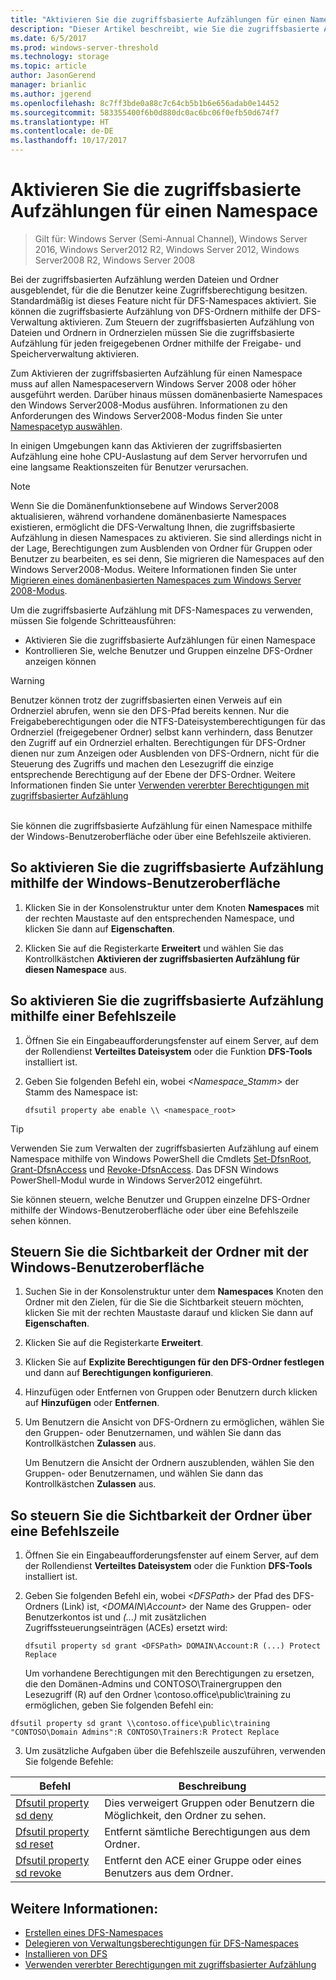 ```yaml
---
title: "Aktivieren Sie die zugriffsbasierte Aufzählungen für einen Namespace"
description: "Dieser Artikel beschreibt, wie Sie die zugriffsbasierte Aufzählungen für einen Namespace aktivieren."
ms.date: 6/5/2017
ms.prod: windows-server-threshold
ms.technology: storage
ms.topic: article
author: JasonGerend
manager: brianlic
ms.author: jgerend
ms.openlocfilehash: 8c7ff3bde0a88c7c64cb5b1b6e656adab0e14452
ms.sourcegitcommit: 583355400f6b0d880dc0ac6bc06f0efb50d674f7
ms.translationtype: HT
ms.contentlocale: de-DE
ms.lasthandoff: 10/17/2017
---
```

# <a name="enable-access-based-enumeration-on-a-namespace"></a>Aktivieren Sie die zugriffsbasierte Aufzählungen für einen Namespace

> Gilt für: Windows Server (Semi-Annual Channel), Windows Server 2016, Windows Server2012 R2, Windows Server 2012, Windows Server2008 R2, Windows Server 2008

Bei der zugriffsbasierten Aufzählung werden Dateien und Ordner ausgeblendet, für die die Benutzer keine Zugriffsberechtigung besitzen. Standardmäßig ist dieses Feature nicht für DFS-Namespaces aktiviert. Sie können die zugriffsbasierte Aufzählung von DFS-Ordnern mithilfe der DFS-Verwaltung aktivieren. Zum Steuern der zugriffsbasierten Aufzählung von Dateien und Ordnern in Ordnerzielen müssen Sie die zugriffsbasierte Aufzählung für jeden freigegebenen Ordner mithilfe der Freigabe- und Speicherverwaltung aktivieren.

Zum Aktivieren der zugriffsbasierten Aufzählung für einen Namespace muss auf allen Namespaceservern Windows Server 2008 oder höher ausgeführt werden. Darüber hinaus müssen domänenbasierte Namespaces den Windows Server2008-Modus ausführen. Informationen zu den Anforderungen des Windows Server2008-Modus finden Sie unter [Namespacetyp auswählen](choose-a-namespace-type.md).

In einigen Umgebungen kann das Aktivieren der zugriffsbasierten Aufzählung eine hohe CPU-Auslastung auf dem Server hervorrufen und eine langsame Reaktionszeiten für Benutzer verursachen.

> [!NOTE]
> Wenn Sie die Domänenfunktionsebene auf Windows Server2008 aktualisieren, während vorhandene domänenbasierte Namespaces existieren, ermöglicht die DFS-Verwaltung Ihnen, die zugriffsbasierte Aufzählung in diesen Namespaces zu aktivieren. Sie sind allerdings nicht in der Lage, Berechtigungen zum Ausblenden von Ordner für Gruppen oder Benutzer zu bearbeiten, es sei denn, Sie migrieren die Namespaces auf den Windows Server2008-Modus. Weitere Informationen finden Sie unter [Migrieren eines domänenbasierten Namespaces zum Windows Server 2008-Modus](migrate-a-domain-based-namespace-to-windows-server-2008-mode.md).


Um die zugriffsbasierte Aufzählung mit DFS-Namespaces zu verwenden, müssen Sie folgende Schritteausführen:

-   Aktivieren Sie die zugriffsbasierte Aufzählungen für einen Namespace
-   Kontrollieren Sie, welche Benutzer und Gruppen einzelne DFS-Ordner anzeigen können


> [!WARNING]
> Benutzer können trotz der zugriffsbasierten einen Verweis auf ein Ordnerziel abrufen, wenn sie den DFS-Pfad bereits kennen. Nur die Freigabeberechtigungen oder die NTFS-Dateisystemberechtigungen für das Ordnerziel (freigegebener Ordner) selbst kann verhindern, dass Benutzer den Zugriff auf ein Ordnerziel erhalten. Berechtigungen für DFS-Ordner dienen nur zum Anzeigen oder Ausblenden von DFS-Ordnern, nicht für die Steuerung des Zugriffs und machen den Lesezugriff die einzige entsprechende Berechtigung auf der Ebene der DFS-Ordner. Weitere Informationen finden Sie unter [Verwenden vererbter Berechtigungen mit zugriffsbasierter Aufzählung](https://technet.microsoft.com/library/dd834874(v=ws.11).aspx)

<br />
Sie können die zugriffsbasierte Aufzählung für einen Namespace mithilfe der Windows-Benutzeroberfläche oder über eine Befehlszeile aktivieren.

## <a name="to-enable-access-based-enumeration-by-using-the-windows-interface"></a>So aktivieren Sie die zugriffsbasierte Aufzählung mithilfe der Windows-Benutzeroberfläche

1.  Klicken Sie in der Konsolenstruktur unter dem Knoten **Namespaces** mit der rechten Maustaste auf den entsprechenden Namespace, und klicken Sie dann auf **Eigenschaften**.

2.  Klicken Sie auf die Registerkarte **Erweitert** und wählen Sie das Kontrollkästchen **Aktivieren der zugriffsbasierten Aufzählung für diesen Namespace** aus.

## <a name="to-enable-access-based-enumeration-by-using-a-command-line"></a>So aktivieren Sie die zugriffsbasierte Aufzählung mithilfe einer Befehlszeile

1.  Öffnen Sie ein Eingabeaufforderungsfenster auf einem Server, auf dem der Rollendienst **Verteiltes Dateisystem** oder die Funktion **DFS-Tools** installiert ist.

2.  Geben Sie folgenden Befehl ein, wobei *<Namespace\_Stamm>* der Stamm des Namespace ist:

    ```  
    dfsutil property abe enable \\ <namespace_root>
    ```

> [!TIP]
> Verwenden Sie zum Verwalten der zugriffsbasierten Aufzählung auf einem Namespace mithilfe von Windows PowerShell die Cmdlets [Set-DfsnRoot](https://technet.microsoft.com/library/jj884281.aspx), [Grant-DfsnAccess](https://technet.microsoft.com/library/jj884272.aspx) und [Revoke-DfsnAccess](https://technet.microsoft.com/library/jj884273.aspx). Das DFSN Windows PowerShell-Modul wurde in Windows Server2012 eingeführt.

Sie können steuern, welche Benutzer und Gruppen einzelne DFS-Ordner mithilfe der Windows-Benutzeroberfläche oder über eine Befehlszeile sehen können.

## <a name="to-control-folder-visibility-by-using-the-windows-interface"></a>Steuern Sie die Sichtbarkeit der Ordner mit der Windows-Benutzeroberfläche

1.  Suchen Sie in der Konsolenstruktur unter dem **Namespaces** Knoten den Ordner mit den Zielen, für die Sie die Sichtbarkeit steuern möchten, klicken Sie mit der rechten Maustaste darauf und klicken Sie dann auf **Eigenschaften**.

2.  Klicken Sie auf die Registerkarte **Erweitert**.

3.  Klicken Sie auf **Explizite Berechtigungen für den DFS-Ordner festlegen** und dann auf **Berechtigungen konfigurieren**.

4.  Hinzufügen oder Entfernen von Gruppen oder Benutzern durch klicken auf **Hinzufügen** oder **Entfernen**.

5.  Um Benutzern die Ansicht von DFS-Ordnern zu ermöglichen, wählen Sie den Gruppen- oder Benutzernamen, und wählen Sie dann das Kontrollkästchen **Zulassen** aus.

    Um Benutzern die Ansicht der Ordnern auszublenden, wählen Sie den Gruppen- oder Benutzernamen, und wählen Sie dann das Kontrollkästchen **Zulassen** aus.

## <a name="to-control-folder-visibility-by-using-a-command-line"></a>So steuern Sie die Sichtbarkeit der Ordner über eine Befehlszeile

1.  Öffnen Sie ein Eingabeaufforderungsfenster auf einem Server, auf dem der Rollendienst **Verteiltes Dateisystem** oder die Funktion **DFS-Tools** installiert ist.

2.  Geben Sie folgenden Befehl ein, wobei *&lt;DFSPath&gt;* der Pfad des DFS-Ordners (Link) ist, *<DOMAIN\\Account>* der Name des Gruppen- oder Benutzerkontos ist und *(...)* mit zusätzlichen Zugriffssteuerungseinträgen (ACEs) ersetzt wird:

    ```
    dfsutil property sd grant <DFSPath> DOMAIN\Account:R (...) Protect Replace
    ```

    Um vorhandene Berechtigungen mit den Berechtigungen zu ersetzen, die den Domänen-Admins und CONTOSO\\Trainergruppen den Lesezugriff (R) auf den Ordner \\contoso.office\public\training zu ermöglichen, geben Sie folgenden Befehl ein:

   ```
   dfsutil property sd grant \\contoso.office\public\training "CONTOSO\Domain Admins":R CONTOSO\Trainers:R Protect Replace 
   ```

3. Um zusätzliche Aufgaben über die Befehlszeile auszuführen, verwenden Sie folgende Befehle:


| Befehl | Beschreibung |
|---|---|
|[Dfsutil property sd deny](https://msdn.microsoft.com/library/dd759150(v=ws.11).aspx)|Dies verweigert Gruppen oder Benutzern die Möglichkeit, den Ordner zu sehen.|
|[Dfsutil property sd reset](https://msdn.microsoft.com/library/dd759150(v=ws.11).aspx) |Entfernt sämtliche Berechtigungen aus dem Ordner.|
|[Dfsutil property sd revoke](https://msdn.microsoft.com/library/dd759150(v=ws.11).aspx)| Entfernt den ACE einer Gruppe oder eines Benutzers aus dem Ordner. |

## <a name="see-also"></a>Weitere Informationen:

-   [Erstellen eines DFS-Namespaces](create-a-dfs-namespace.md)
-   [Delegieren von Verwaltungsberechtigungen für DFS-Namespaces](delegate-management-permissions-for-dfs-namespaces.md)
-   [Installieren von DFS](https://technet.microsoft.com/library/cc731089(v=ws.11).aspx)
-   [Verwenden vererbter Berechtigungen mit zugriffsbasierter Aufzählung](using-inherited-permissions-with-access-based-enumeration.md)
